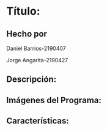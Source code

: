 # **Título**: 	
	


## **Hecho por**

Daniel Barrios-2190407

Jorge Angarita-2190427

## **Descripción**: 



## **Imágenes del Programa**: 



## **Características**: 

